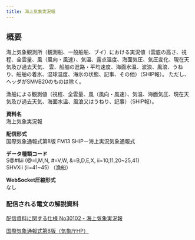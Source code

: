 ```yaml
---
title: 海上気象実況報
---
```


## 概要
海上気象観測所（観測船、一般船舶、ブイ）における実況値（雲底の高さ、視程、全雲量、風（風向・風速）、気温、露点温度、海面気圧、気圧変化、現在天気及び過去天気、
雲、船舶の進路・平均速度、海面水温、波浪、風浪、うねり、船舶の着氷、湿球温度、海氷の状態、記事、その他）（SHIP報）。
ただし、ヘッダがSMVB20のものは除く。

漁船による観測値（視程、全雲量、風（風向・風速）、気温、海面気圧、現在天気及び過去天気、海面水温、風浪又はうねり、記事）（SHIP報）。

**資料名** <br/>
海上気象実況報

**配信形式** <br/>
国際気象通報式第8版 FM13 SHIP－海上実況気象通報式

**データ種類コード** <br/>
S@#&ii (@=I,M,N, #=V,W, &=B,D,E,X, ii=10,11,20\~25,41) <br/>
SHVXii (ii=41\~45) （漁船）

**WebSocket圧縮形式** <br/>
なし

### 配信される電文の解説資料
[配信資料に関する仕様 No30102 - 海上気象実況報](https://www.data.jma.go.jp/suishin/shiyou/pdf/no30102)


[国際気象通報式第8版（気象庁HP）](https://www.jma.go.jp/jma/kishou/books/tsuhoshiki/tsuhoshiki.html)
